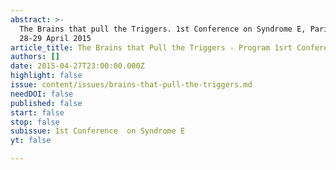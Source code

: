 ```yaml
---
abstract: >-
  The Brains that pull the Triggers. 1st Conference on Syndrome E, Paris IAS,
  28-29 April 2015 
article_title: The Brains that Pull the Triggers - Program 1srt Conference
authors: []
date: 2015-04-27T23:00:00.000Z
highlight: false
issue: content/issues/brains-that-pull-the-triggers.md
needDOI: false
published: false
start: false
stop: false
subissue: 1st Conference  on Syndrome E
yt: false

---
```


